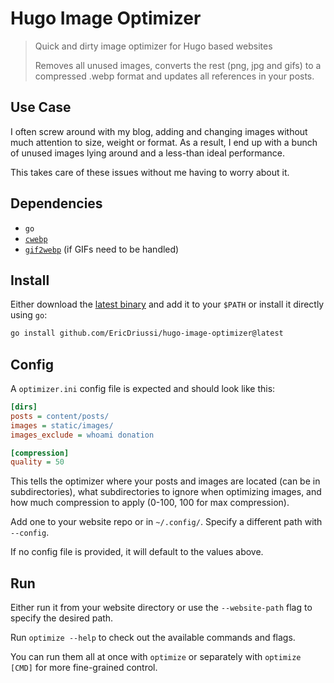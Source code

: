 # Hugo Image Optimizer

> Quick and dirty image optimizer for Hugo based websites
>
> Removes all unused images, converts the rest (png, jpg and gifs) to a compressed .webp format and updates all references in your posts.

## Use Case

I often screw around with my blog, adding and changing images without much attention to size, weight or format.
As a result, I end up with a bunch of unused images lying around and a less-than ideal performance.

This takes care of these issues without me having to worry about it.

## Dependencies

- `go`
- [`cwebp`](https://developers.google.com/speed/webp/docs/cwebp)
- [`gif2webp`](https://developers.google.com/speed/webp/docs/gif2webp) (if GIFs need to be handled)

## Install

Either download the [latest binary](https://github.com/EricDriussi/hugo-image-optimizer/releases) and add it to your `$PATH` or install it directly using `go`:

```sh
go install github.com/EricDriussi/hugo-image-optimizer@latest
```

## Config

A `optimizer.ini` config file is expected and should look like this:

```ini
[dirs]
posts = content/posts/
images = static/images/
images_exclude = whoami donation

[compression]
quality = 50
```

This tells the optimizer where your posts and images are located (can be in subdirectories), what subdirectories to ignore when optimizing images, and how much compression to apply (0-100, 100 for max compression).

Add one to your website repo or in `~/.config/`. Specify a different path with `--config`.

If no config file is provided, it will default to the values above.

## Run

Either run it from your website directory or use the `--website-path` flag to specify the desired path.

Run `optimize --help` to check out the available commands and flags.

You can run them all at once with `optimize` or separately with `optimize [CMD]` for more fine-grained control.
